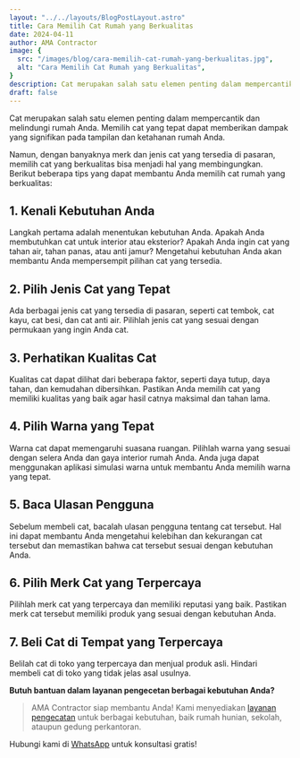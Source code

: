 ```yaml
---
layout: "../../layouts/BlogPostLayout.astro"
title: Cara Memilih Cat Rumah yang Berkualitas
date: 2024-04-11
author: AMA Contractor
image: {
  src: "/images/blog/cara-memilih-cat-rumah-yang-berkualitas.jpg",
  alt: "Cara Memilih Cat Rumah yang Berkualitas",
}
description: Cat merupakan salah satu elemen penting dalam mempercantik dan melindungi rumah Anda. Memilih cat yang tepat dapat memberikan dampak yang signifikan pada tampilan dan ketahanan rumah Anda.
draft: false
---
```


Cat merupakan salah satu elemen penting dalam mempercantik dan melindungi rumah Anda. Memilih cat yang tepat dapat memberikan dampak yang signifikan pada tampilan dan ketahanan rumah Anda.

Namun, dengan banyaknya merk dan jenis cat yang tersedia di pasaran, memilih cat yang berkualitas bisa menjadi hal yang membingungkan. Berikut beberapa tips yang dapat membantu Anda memilih cat rumah yang berkualitas:

## 1\. Kenali Kebutuhan Anda ##

Langkah pertama adalah menentukan kebutuhan Anda. Apakah Anda membutuhkan cat untuk interior atau eksterior? Apakah Anda ingin cat yang tahan air, tahan panas, atau anti jamur? Mengetahui kebutuhan Anda akan membantu Anda mempersempit pilihan cat yang tersedia.

## 2\. Pilih Jenis Cat yang Tepat ##

Ada berbagai jenis cat yang tersedia di pasaran, seperti cat tembok, cat kayu, cat besi, dan cat anti air. Pilihlah jenis cat yang sesuai dengan permukaan yang ingin Anda cat.

## 3\. Perhatikan Kualitas Cat ##

Kualitas cat dapat dilihat dari beberapa faktor, seperti daya tutup, daya tahan, dan kemudahan dibersihkan. Pastikan Anda memilih cat yang memiliki kualitas yang baik agar hasil catnya maksimal dan tahan lama.

## 4\. Pilih Warna yang Tepat ##

Warna cat dapat memengaruhi suasana ruangan. Pilihlah warna yang sesuai dengan selera Anda dan gaya interior rumah Anda. Anda juga dapat menggunakan aplikasi simulasi warna untuk membantu Anda memilih warna yang tepat.

## 5\. Baca Ulasan Pengguna ##

Sebelum membeli cat, bacalah ulasan pengguna tentang cat tersebut. Hal ini dapat membantu Anda mengetahui kelebihan dan kekurangan cat tersebut dan memastikan bahwa cat tersebut sesuai dengan kebutuhan Anda.

## 6\. Pilih Merk Cat yang Terpercaya ##

Pilihlah merk cat yang terpercaya dan memiliki reputasi yang baik. Pastikan merk cat tersebut memiliki produk yang sesuai dengan kebutuhan Anda.

## 7\. Beli Cat di Tempat yang Terpercaya ##

Belilah cat di toko yang terpercaya dan menjual produk asli. Hindari membeli cat di toko yang tidak jelas asal usulnya.

**Butuh bantuan dalam layanan pengecetan berbagai kebutuhan Anda?**

> AMA Contractor siap membantu Anda! Kami menyediakan  [layanan pengecatan](/jasa-kami/jasa-bangun-renovasi-rumah) untuk berbagai kebutuhan, baik rumah hunian, sekolah, ataupun gedung perkantoran.

Hubungi kami di [WhatsApp](https://api.whatsapp.com/send?phone=6285780007121text=Halo%20saya%20ingin%20konsultasi%20tentang) untuk konsultasi gratis!